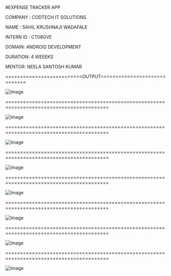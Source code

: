 #EXPENSE TRACKER APP

COMPANY : CODTECH IT SOLUTIONS

NAME : SAHIL KRUSHNAJI WADAFALE

INTERN ID : CT08GVE

DOMAIN: ANDROID DEVELOPMENT

DURATION: 4 WEEEKS

MENTOR: NEELA SANTOSH KUMAR


==========================OUTPUT=============================


![Image](https://github.com/user-attachments/assets/62498568-bb0b-4588-b512-88d645caf5d3)

=========================================================================================

![Image](https://github.com/user-attachments/assets/bfc8f480-3146-4c28-b10e-b406a55806b0)

=========================================================================================

![Image](https://github.com/user-attachments/assets/7f1b9272-8ed8-4046-b662-e6a06d1b130a)

=========================================================================================

![Image](https://github.com/user-attachments/assets/6742fdae-e813-4942-8327-f2f67ae96385)

=========================================================================================

![Image](https://github.com/user-attachments/assets/09599466-9df6-4848-b1fc-46c99755ae2c)

=========================================================================================

![Image](https://github.com/user-attachments/assets/fc7368bd-7c98-4749-ac15-4e9ac35c4bd1)

=========================================================================================

![Image](https://github.com/user-attachments/assets/5da317f6-d5c0-4256-9ff0-a28e611c1522)

=========================================================================================

![Image](https://github.com/user-attachments/assets/36a88f87-0e3d-4c47-a15f-44867330783d)
